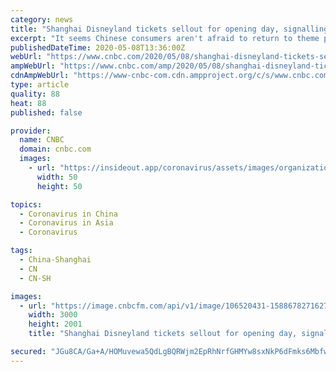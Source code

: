 ```yaml
---
category: news
title: "Shanghai Disneyland tickets sellout for opening day, signalling pent up demand for theme parks"
excerpt: "It seems Chinese consumers aren't afraid to return to theme parks. Within minutes of opening up tickets for the reopening of Shanghai Disneyland on May 11, Disney sold out."
publishedDateTime: 2020-05-08T13:36:00Z
webUrl: "https://www.cnbc.com/2020/05/08/shanghai-disneyland-tickets-sellout-for-opening-day.html"
ampWebUrl: "https://www.cnbc.com/amp/2020/05/08/shanghai-disneyland-tickets-sellout-for-opening-day.html"
cdnAmpWebUrl: "https://www-cnbc-com.cdn.ampproject.org/c/s/www.cnbc.com/amp/2020/05/08/shanghai-disneyland-tickets-sellout-for-opening-day.html"
type: article
quality: 88
heat: 88
published: false

provider:
  name: CNBC
  domain: cnbc.com
  images:
    - url: "https://insideout.app/coronavirus/assets/images/organizations/cnbc.com-50x50.jpg"
      width: 50
      height: 50

topics:
  - Coronavirus in China
  - Coronavirus in Asia
  - Coronavirus

tags:
  - China-Shanghai
  - CN
  - CN-SH

images:
  - url: "https://image.cnbcfm.com/api/v1/image/106520431-1588678271627gettyimages-1222931160.jpeg?v=1588678435"
    width: 3000
    height: 2001
    title: "Shanghai Disneyland tickets sellout for opening day, signalling pent up demand for theme parks"

secured: "JGu8CA/Ga+A/HOMuvewa5QdLgBQRWjm2EpRhNrfGHMYw8sxNkP6dFmks6Mbfwj5F8KbkdZkwGf/z51ntH0JJFZkPT25CimgTjC/1kho3fCT6woPBmZizvL51NpmBiiN5zrGctZqBHf9H/ZkzTOkyFRQOUKNrHfUHTG3bB7eQ0z73+uLw6/3VkpeZOxO1JomtqH5Ry9y2O85yBoO3zulKc6gLXhUAEjRu96tRTwuJaMtMv295DHeBu/CfWwYLnj+ISEsoM6+v2lSLN/Oy+YUg7vwYcBDVfjFJhcO0WDtm7YeSjnEaCCk53tPXcT4VDDct;V++LHlFGUpyQNSiMAD0fJw=="
---
```


